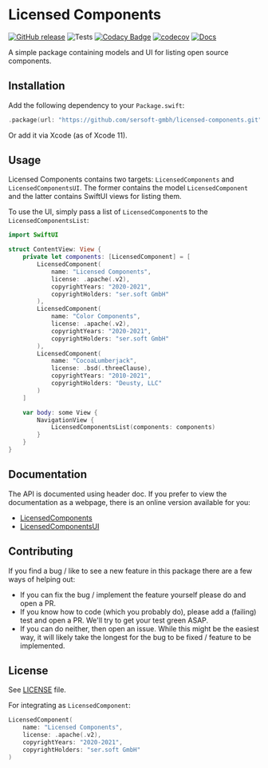 # Licensed Components

[![GitHub release](https://img.shields.io/github/release/sersoft-gmbh/licensed-components.svg?style=flat)](https://github.com/sersoft-gmbh/licensed-components/releases/latest)
![Tests](https://github.com/sersoft-gmbh/licensed-components/workflows/Tests/badge.svg)
[![Codacy Badge](https://app.codacy.com/project/badge/Grade/52b18112086f404a9f970b8b7a7c4529)](https://www.codacy.com/gh/sersoft-gmbh/licensed-components/dashboard?utm_source=github.com&amp;utm_medium=referral&amp;utm_content=sersoft-gmbh/licensed-components&amp;utm_campaign=Badge_Grade)
[![codecov](https://codecov.io/gh/sersoft-gmbh/licensed-components/branch/main/graph/badge.svg?token=SYWM5R6N7G)](https://codecov.io/gh/sersoft-gmbh/licensed-components)
[![Docs](https://img.shields.io/badge/-documentation-informational)](https://sersoft-gmbh.github.io/licensed-components)

A simple package containing models and UI for listing open source components.

## Installation

Add the following dependency to your `Package.swift`:
```swift
.package(url: "https://github.com/sersoft-gmbh/licensed-components.git", from: "1.0.0"),
```

Or add it via Xcode (as of Xcode 11).

## Usage

Licensed Components contains two targets: `LicensedComponents` and `LicensedComponentsUI`.
The former contains the model `LicensedComponent` and the latter contains SwiftUI views for listing them.

To use the UI, simply pass a list of `LicensedComponent`s to the `LicensedComponentsList`:

```swift
import SwiftUI

struct ContentView: View {
    private let components: [LicensedComponent] = [
        LicensedComponent(
            name: "Licensed Components",
            license: .apache(.v2),
            copyrightYears: "2020-2021",
            copyrightHolders: "ser.soft GmbH"
        ),
        LicensedComponent(
            name: "Color Components",
            license: .apache(.v2),
            copyrightYears: "2020-2021",
            copyrightHolders: "ser.soft GmbH"
        ),
        LicensedComponent(
            name: "CocoaLumberjack",
            license: .bsd(.threeClause),
            copyrightYears: "2010-2021",
            copyrightHolders: "Deusty, LLC"
        )
    ]

    var body: some View {
        NavigationView {
            LicensedComponentsList(components: components)
        }
    }
}
```

<!--
## Possible Features

While not yet integrated, the following features might provide added value and could make it into this package in the future:

-   
-->

## Documentation

The API is documented using header doc. If you prefer to view the documentation as a webpage, there is an online version available for you:

-   [LicensedComponents](https://sersoft-gmbh.github.io/licensed-components/main/documentation/licensedcomponents)
-   [LicensedComponentsUI](https://sersoft-gmbh.github.io/licensed-components/main/documentation/licensedcomponentsui)

## Contributing

If you find a bug / like to see a new feature in this package there are a few ways of helping out:

-   If you can fix the bug / implement the feature yourself please do and open a PR.
-   If you know how to code (which you probably do), please add a (failing) test and open a PR. We'll try to get your test green ASAP.
-   If you can do neither, then open an issue. While this might be the easiest way, it will likely take the longest for the bug to be fixed / feature to be implemented.

## License

See [LICENSE](./LICENSE) file.

For integrating as `LicensedComponent`:
```swift
LicensedComponent(
    name: "Licensed Components",
    license: .apache(.v2),
    copyrightYears: "2020-2021",
    copyrightHolders: "ser.soft GmbH"
)
```
